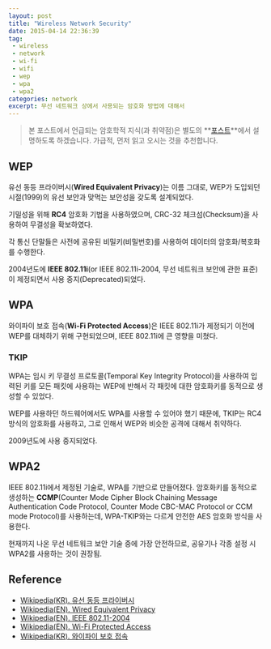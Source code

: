 ```yaml
---
layout: post
title: "Wireless Network Security"
date: 2015-04-14 22:36:39
tag:
 - wireless
 - network
 - wi-fi
 - wifi
 - wep
 - wpa
 - wpa2
categories: network
excerpt: 무선 네트워크 상에서 사용되는 암호화 방법에 대해서
---
```

> 본 포스트에서 언급되는 암호학적 지식(과 취약점)은 별도의 **[포스트](http://dal4segno.github.io/cryptography/2015/04/15/cryptography-in-wireless-network-security.html)**에서 설명하도록 하겠습니다. 가급적, 먼저 읽고 오시는 것을 추천합니다.

## WEP ##
유선 동등 프라이버시(**Wired Equivalent Privacy**)는 이름 그대로, WEP가 도입되던 시절(1999)의 유선 보안과 맞먹는 보안성을 갖도록 설계되었다.

기밀성을 위해 **RC4** 암호화 기법을 사용하였으며, CRC-32 체크섬(Checksum)을 사용하여 무결성을 확보하였다.

각 통신 단말들은 사전에 공유된 비밀키(비밀번호)를 사용하여 데이터의 암호화/복호화를 수행한다.

2004년도에 **IEEE 802.11i**(or IEEE 802.11i-2004, 무선 네트워크 보안에 관한 표준)이 제정되면서 사용 중지(Deprecated)되었다.

## WPA ##
와이파이 보호 접속(**Wi-Fi Protected Access**)은 IEEE 802.11i가 제정되기 이전에 WEP를 대체하기 위해 구현되었으며, IEEE 802.11i에 큰 영향을 미쳤다.

### TKIP ###
WPA는 임시 키 무결성 프로토콜(Temporal Key Integrity Protocol)을 사용하여 입력된 키를 모든 패킷에 사용하는 WEP에 반해서 각 패킷에 대한 암호화키를 동적으로 생성할 수 있었다.

WEP를 사용하던 하드웨어에서도 WPA를 사용할 수 있어야 했기 때문에, TKIP는 RC4 방식의 암호화를 사용하고, 그로 인해서 WEP와 비슷한 공격에 대해서 취약하다.

2009년도에 사용 중지되었다.

## WPA2 ##
IEEE 802.11i에서 제정된 기술로, WPA를 기반으로 만들어졌다. 
암호화키를 동적으로 생성하는 **CCMP**(Counter Mode Cipher Block Chaining Message Authentication Code Protocol, Counter Mode CBC-MAC Protocol or CCM mode Protocol)를 사용하는데, WPA-TKIP와는 다르게 안전한 AES 암호화 방식을 사용한다.

현재까지 나온 무선 네트워크 보안 기술 중에 가장 안전하므로, 공유기나 각종 설정 시 WPA2를 사용하는 것이 권장됨.

## Reference ##

 - [Wikipedia(KR). 유선 동등 프라이버시](http://ko.wikipedia.org/wiki/%EC%9C%A0%EC%84%A0_%EB%8F%99%EB%93%B1_%ED%94%84%EB%9D%BC%EC%9D%B4%EB%B2%84%EC%8B%9C)
 - [Wikipedia(EN). Wired Equivalent Privacy](http://en.wikipedia.org/wiki/Wired_Equivalent_Privacy)
 - [Wikipedia(EN). IEEE 802.11-2004](http://en.wikipedia.org/wiki/IEEE_802.11i-2004)
 - [Wikipedia(EN). Wi-Fi Protected Access](http://en.wikipedia.org/wiki/Wi-Fi_Protected_Access)
 - [Wikipedia(KR). 와이파이 보호 접속](http://ko.wikipedia.org/wiki/%EC%99%80%EC%9D%B4%ED%8C%8C%EC%9D%B4_%EB%B3%B4%ED%98%B8_%EC%A0%91%EC%86%8D)